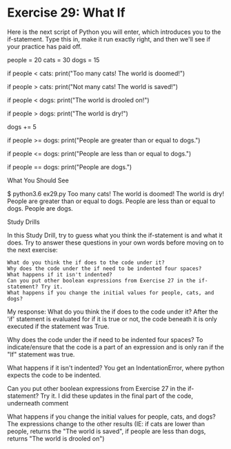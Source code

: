 # Exercise 29: What If

Here is the next script of Python you will enter, which introduces you to the if-statement. Type this in, make it run exactly right, and then we'll see if your practice has paid off.

people = 20
cats = 30
dogs = 15


if people < cats:
    print("Too many cats! The world is doomed!")

if people > cats:
    print("Not many cats! The world is saved!")

if people < dogs:
    print("The world is drooled on!")

if people > dogs:
    print("The world is dry!")


dogs += 5

if people >= dogs:
    print("People are greater than or equal to dogs.")

if people <= dogs:
    print("People are less than or equal to dogs.")


if people == dogs:
    print("People are dogs.")



What You Should See

$ python3.6 ex29.py
Too many cats! The world is doomed!
The world is dry!
People are greater than or equal to dogs.
People are less than or equal to dogs.
People are dogs.



Study Drills

In this Study Drill, try to guess what you think the if-statement is and what it does. Try to answer these questions in your own words before moving on to the next exercise:

    What do you think the if does to the code under it?
    Why does the code under the if need to be indented four spaces?
    What happens if it isn't indented?
    Can you put other boolean expressions from Exercise 27 in the if-statement? Try it.
    What happens if you change the initial values for people, cats, and dogs?



My response:
What do you think the if does to the code under it?
    After the 'if' statement is evaluated for if it is true or not, the code beneath it is only executed if the statement was True. 

Why does the code under the if need to be indented four spaces?
    To indicate/ensure that the code is a part of an expression and is only ran if the "If" statement was true.

What happens if it isn't indented?
    You get an IndentationError, where python expects the code to be indented.

Can you put other boolean expressions from Exercise 27 in the if-statement? Try it.
    I did these updates in the final part of the code, underneath comment

What happens if you change the initial values for people, cats, and dogs?
    The expressions change to the other results (IE: if cats are lower than people, returns the "The world is saved",  if people are less than dogs, returns "The world is drooled on")
